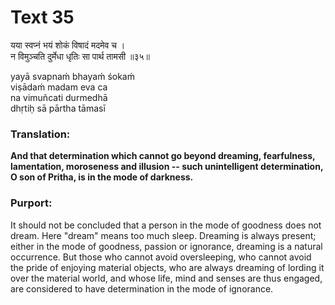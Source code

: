 # Text 35

यया स्वप्नं भयं शोकं विषादं मदमेव च ।  
न विमुञ्चति दुर्मेधा धृतिः सा पार्थ तामसी ॥३५॥

yayā svapnaḿ bhayaḿ śokaḿ  
viṣādaḿ madam eva ca  
na vimuñcati durmedhā  
dhṛtiḥ sā pārtha tāmasī



### Translation:

**And that determination which cannot go beyond dreaming, fearfulness, lamentation, moroseness and illusion -- such unintelligent determination, O son of Pritha, is in the mode of darkness.**

### Purport:

It should not be concluded that a person in the mode of goodness does not dream. Here "dream" means too much sleep. Dreaming is always present; either in the mode of goodness, passion or ignorance, dreaming is a natural occurrence. But those who cannot avoid oversleeping, who cannot avoid the pride of enjoying material objects, who are always dreaming of lording it over the material world, and whose life, mind and senses are thus engaged, are considered to have determination in the mode of ignorance.